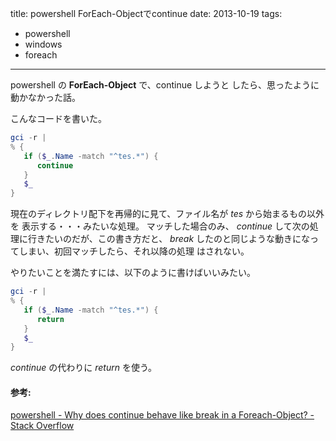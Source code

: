 title: powershell ForEach-Objectでcontinue
date: 2013-10-19
tags:
  - powershell
  - windows
  - foreach
---

powershell の **ForEach-Object** で、continue しようと
したら、思ったように動かなかった話。

こんなコードを書いた。

```powershell
gci -r |
% {
   if ($_.Name -match "^tes.*") {
      continue
   }
   $_
}
```

現在のディレクトリ配下を再帰的に見て、ファイル名が *tes*
から始まるもの以外を 表示する・・・みたいな処理。 マッチした場合のみ、
*continue* して次の処理に行きたいのだが、この書き方だと、 *break*
したのと同じような動きになってしまい、初回マッチしたら、それ以降の処理
はされない。

やりたいことを満たすには、以下のように書けばいいみたい。

```powershell
gci -r |
% {
   if ($_.Name -match "^tes.*") {
      return
   }
   $_
}
```

*continue* の代わりに *return* を使う。

#### 参考:

[powershell - Why does continue behave like break in a Foreach-Object? -
Stack
Overflow](http://stackoverflow.com/questions/7760013/why-does-continue-behave-like-break-in-a-foreach-object)
